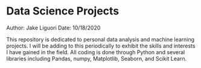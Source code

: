 # Data Science Projects
Author: Jake Liguori
Date: 10/18/2020

This repository is dedicated to personal data analysis and machine learning projects.
I will be adding to this periodically to exhibit the skills and interests I have gained in the field.
All coding is done through Python and several libraries including Pandas, numpy, Matplotlib, Seaborn, and Scikit Learn.

